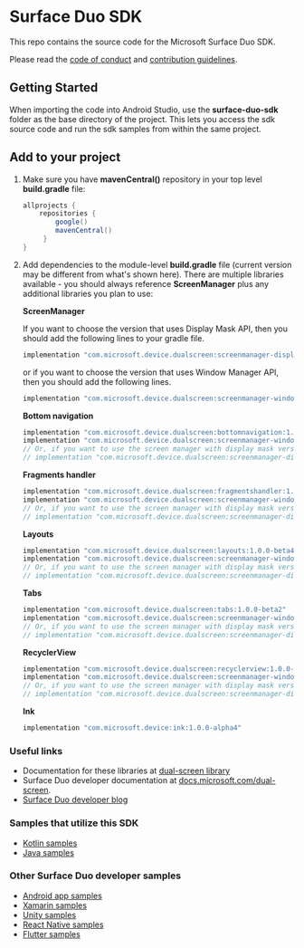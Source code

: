 # Surface Duo SDK

This repo contains the source code for the Microsoft Surface Duo SDK.

Please read the [code of conduct](CODE_OF_CONDUCT.md) and [contribution guidelines](CONTRIBUTING.md).

## Getting Started

When importing the code into Android Studio, use the **surface-duo-sdk** folder as the base directory of the project. This lets you access the sdk source code and run the sdk samples from within the same project.

## Add to your project

1. Make sure you have **mavenCentral()** repository in your top level **build.gradle** file:

    ```gradle
    allprojects {
        repositories {
            google()
            mavenCentral()
         }
    }
    ```

2. Add dependencies to the module-level **build.gradle** file (current version may be different from what's shown here). There are multiple libraries available - you should always reference **ScreenManager** plus any additional libraries you plan to use:

    **ScreenManager**

    If you want to choose the version that uses Display Mask API, then you should add the following lines to your gradle file.

    ```gradle
    implementation "com.microsoft.device.dualscreen:screenmanager-displaymask:1.0.0-beta4"
    ```

    or if you want to choose the version that uses Window Manager API, then you should add the following lines.

    ```gradle
    implementation "com.microsoft.device.dualscreen:screenmanager-windowmanager:1.0.0-beta4"
    ```

    **Bottom navigation**

    ```gradle
    implementation "com.microsoft.device.dualscreen:bottomnavigation:1.0.0-beta2"
    implementation "com.microsoft.device.dualscreen:screenmanager-windowmanager:1.0.0-beta4"
    // Or, if you want to use the screen manager with display mask version
    // implementation "com.microsoft.device.dualscreen:screenmanager-displaymask:1.0.0-beta4"
    ```

    **Fragments handler**

    ```gradle
    implementation "com.microsoft.device.dualscreen:fragmentshandler:1.0.0-beta3"
    implementation "com.microsoft.device.dualscreen:screenmanager-windowmanager:1.0.0-beta4"
    // Or, if you want to use the screen manager with display mask version
    // implementation "com.microsoft.device.dualscreen:screenmanager-displaymask:1.0.0-beta4"
    ```

    **Layouts**

    ```gradle
    implementation "com.microsoft.device.dualscreen:layouts:1.0.0-beta4"
    implementation "com.microsoft.device.dualscreen:screenmanager-windowmanager:1.0.0-beta4"
    // Or, if you want to use the screen manager with display mask version
    // implementation "com.microsoft.device.dualscreen:screenmanager-displaymask:1.0.0-beta4"
    ```

    **Tabs**

    ```gradle
    implementation "com.microsoft.device.dualscreen:tabs:1.0.0-beta2"
    implementation "com.microsoft.device.dualscreen:screenmanager-windowmanager:1.0.0-beta4"
    // Or, if you want to use the screen manager with display mask version
    // implementation "com.microsoft.device.dualscreen:screenmanager-displaymask:1.0.0-beta4"
    ```

    **RecyclerView**

    ```gradle
    implementation "com.microsoft.device.dualscreen:recyclerview:1.0.0-beta3"
    implementation "com.microsoft.device.dualscreen:screenmanager-windowmanager:1.0.0-beta4"
    // Or, if you want to use the screen manager with display mask version
    // implementation "com.microsoft.device.dualscreen:screenmanager-displaymask:1.0.0-beta4"
    ```

    **Ink**

    ```gradle
    implementation "com.microsoft.device:ink:1.0.0-alpha4"
    ```

### Useful links

- Documentation for these libraries at [dual-screen library](https://docs.microsoft.com/dual-screen/android/api-reference/dualscreen-library/)
- Surface Duo developer documentation at [docs.microsoft.com/dual-screen](https://docs.microsoft.com/dual-screen).
- [Surface Duo developer blog](https://devblogs.microsoft.com/surface-duo)

### Samples that utilize this SDK

- [Kotlin samples](https://github.com/microsoft/surface-duo-sdk-samples-kotlin)
- [Java samples](https://github.com/microsoft/surface-duo-sdk-samples)

### Other Surface Duo developer samples

- [Android app samples](https://github.com/microsoft/surface-duo-app-samples)
- [Xamarin samples](https://github.com/microsoft/surface-duo-sdk-xamarin-samples)
- [Unity samples](https://github.com/microsoft/surface-duo-sdk-unity-samples)
- [React Native samples](https://github.com/microsoft/react-native-dualscreen)
- [Flutter samples](https://github.com/microsoft/surface-duo-sdk-samples-flutter)
